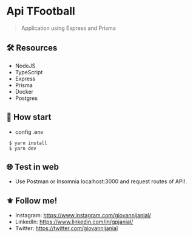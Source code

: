 # Api TFootball
> Application using Express and Prisma

## :hammer_and_wrench: Resources
- NodeJS
- TypeScript
- Express
- Prisma
- Docker
- Postgres

## :rocket: How start
- config .env
```
 $ yarn install
 $ yarn dev
```

## :globe_with_meridians: Test in web
- Use Postman or Insomnia localhost:3000 and request routes of API!.

## :fleur_de_lis: Follow me!
- Instagram: https://www.instagram.com/giovannijanial/
- LinkedIn: https://www.linkedin.com/in/gpjanial/
- Twitter: https://twitter.com/giovannijanial
